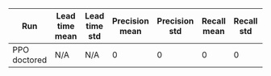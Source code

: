 | Run | Lead time mean | Lead time std | Precision mean | Precision std | Recall mean | Recall std | Seeds | Seeds with alerts |
|---|---|---|---|---|---|---|---|---|
| PPO doctored | N/A | N/A | 0 | 0 | 0 | 0 | 1 | 0 |
